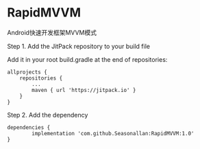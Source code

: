 # RapidMVVM
Android快速开发框架MVVM模式

Step 1. Add the JitPack repository to your build file
 
Add it in your root build.gradle at the end of repositories:

	allprojects {
		repositories {
			...
			maven { url 'https://jitpack.io' }
		}
	}
Step 2. Add the dependency

	dependencies {
	        implementation 'com.github.Seasonallan:RapidMVVM:1.0'
	}
